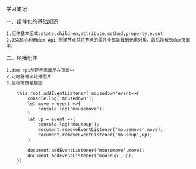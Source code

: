 学习笔记

一、组件化的基础知识

    1.组件基本组成:state,children,attribute,method,property,event
    2.JSX核心利用dom Api 创建节点并将节点的属性全部装载到元素对象，最后挂载到dom页面中。

二、轮播组件

    1.dom api创建元素展示在页面中
    2.定时器循环轮播图片
    3.鼠标拖拽轮播图

```
    this.root.addEventListener('mousedown'event=>{
        console.log('mousedown');
        let move = event =>{
            console.log('mousemove');
        }
        let up = event =>{
            console.log('mouseup');
            document.removeEventListener('mousemove',move);
            document.removeEventListener('mouseup',up);
        }

        document.addEventListener('mousemove',move);
        document.addEventListener('mouseup',up);
    })
```
